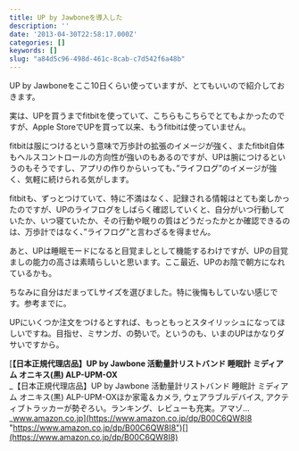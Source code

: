 ```yaml
---
title: UP by Jawboneを導入した
description: ''
date: '2013-04-30T22:58:17.000Z'
categories: []
keywords: []
slug: "a84d5c96-498d-461c-8cab-c7d542f6a48b"
---
```

UP by Jawboneをここ10日くらい使っていますが、とてもいいので紹介しておきます。

実は、UPを買うまでfitbitを使っていて、こちらもこちらでとてもよかったのですが、Apple StoreでUPを買って以来、もうfitbitは使っていません。

fitbitは服につけるという意味で万歩計の拡張のイメージが強く、またfitbit自体もヘルスコントロールの方向性が強いのもあるのですが、UPは腕につけるというのもそうですし、アプリの作りからいっても、”ライフログ”のイメージが強く、気軽に続けられる気がします。

fitbitも、ずっとつけていて、特に不満はなく、記録される情報はとても楽しかったのですが、UPのライフログをしばらく確認していくと、自分がいつ行動していたか、いつ寝ていたか、その行動や眠りの質はどうだったかとか確認できるのは、万歩計ではなく、”ライフログ”と言わざるを得ません。

あと、UPは睡眠モードになると目覚ましとして機能するわけですが、UPの目覚ましの能力の高さは素晴らしいと思います。ここ最近、UPのお陰で朝方になれているかも。

ちなみに自分はだまってLサイズを選びました。特に後悔もしていない感じです。参考までに。

UPにいくつか注文をつけるとすれば、もっともっとスタイリッシュになってほしいですね。目指せ、ミサンガ、の勢いで。というのも、いまのUPはかなりダサいですから。

[**【日本正規代理店品】UP by Jawbone 活動量計リストバンド 睡眠計 ミディアム オニキス(黒) ALP-UPM-OX**  
_【日本正規代理店品】UP by Jawbone 活動量計リストバンド 睡眠計 ミディアム オニキス(黒) ALP-UPM-OXほか家電＆カメラ, ウェアラブルデバイス, アクティブトラッカーが勢ぞろい。ランキング、レビューも充実。アマゾ…_www.amazon.co.jp](https://www.amazon.co.jp/dp/B00C6QW8I8 "https://www.amazon.co.jp/dp/B00C6QW8I8")[](https://www.amazon.co.jp/dp/B00C6QW8I8)